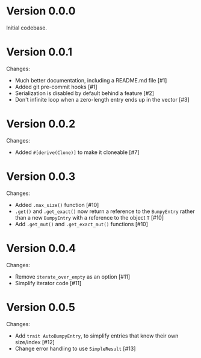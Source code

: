 # Version 0.0.0

Initial codebase.

# Version 0.0.1

Changes:
* Much better documentation, including a README.md file [#1]
* Added git pre-commit hooks [#1]
* Serialization is disabled by default behind a feature [#2]
* Don't infinite loop when a zero-length entry ends up in the vector [#3]

# Version 0.0.2

Changes:
* Added `#[derive(Clone)]` to make it cloneable [#7]

# Version 0.0.3

Changes:
* Added `.max_size()` function [#10]
* `.get()` and `.get_exact()` now return a reference to the `BumpyEntry` rather than a new `BumpyEntry` with a reference to the object `T` [#10]
* Add `.get_mut()` and `.get_exact_mut()` functions [#10]

# Version 0.0.4

Changes:
* Remove `iterate_over_empty` as an option [#11]
* Simplify iterator code [#11]

# Version 0.0.5

Changes:
* Add `trait AutoBumpyEntry`, to simplify entries that know their own
  size/index [#12]
* Change error handling to use `SimpleResult` [#13]

